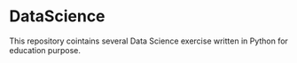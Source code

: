 # DataScience
This repository cointains several Data Science exercise written in Python for education purpose.
